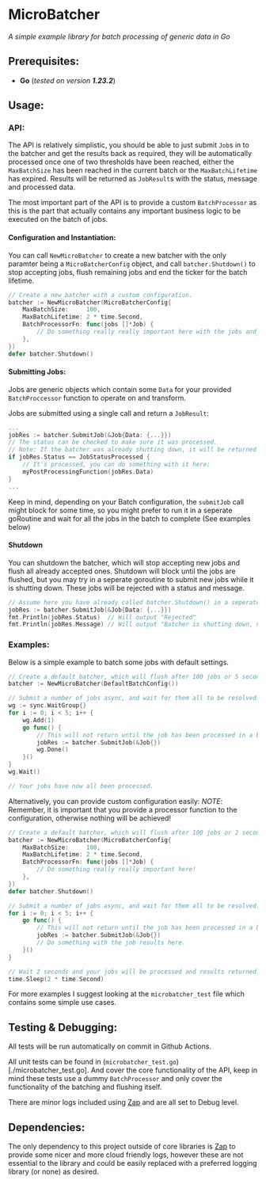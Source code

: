 # MicroBatcher

_A simple example library for batch processing of generic data in Go_

## Prerequisites:

- **Go** (_tested on version **1.23.2**_)

## Usage:

### API:

The API is relatively simplistic, you should be able to just submit `Job`s in to the batcher and get the results back as required, they will be automatically processed once one of two thresholds have been reached, either the `MaxBatchSize` has been reached in the current batch or the `MaxBatchLifetime` has expired. Results will be returned as `JobResult`s with the status, message and processed data.

The most important part of the API is to provide a custom `BatchProcessor` as this is the part that actually contains any important business logic to be executed on the batch of jobs.

#### Configuration and Instantiation:

You can call `NewMicroBatcher` to create a new batcher with the only paramter being a `MicroBatcherConfig` object, and call `batcher.Shutdown()` to stop accepting jobs, flush remaining jobs and end the ticker for the batch lifetime.

```go
// Create a new batcher with a custom configuration.
batcher := NewMicroBatcher(MicroBatcherConfig{
	MaxBatchSize:     100,
	MaxBatchLifetime: 2 * time.Second,
	BatchProcessorFn: func(jobs []*Job) {
		// Do something really really important here with the jobs and their data.
	},
})
defer batcher.Shutdown()

```

#### Submitting Jobs:

Jobs are generic objects which contain some `Data` for your provided `BatchProccessor` function to operate on and transform.

Jobs are submitted using a single call and return a `JobResult`:

```go
...
jobRes := batcher.SubmitJob(&Job{Data: {...}})
// The status can be checked to make sure it was processed.
// Note: If the batcher was already shutting down, it will be returned with a rejected status.
if jobRes.Status == JobStatusProcessed {
    // It's processed, you can do something with it here:
    myPostProcessingFunction(jobRes.Data)
}
...
```

Keep in mind, depending on your Batch configuration, the `submitJob` call might block for some time, so you might prefer to run it in a seperate goRoutine and wait for all the jobs in the batch to complete (See examples below)

#### Shutdown

You can shutdown the batcher, which will stop accepting new jobs and flush all already accepted ones. Shutdown will block until the jobs are flushed, but you may try in a seperate goroutine to submit new jobs while it is shutting down. These jobs will be rejected with a status and message.

```go
// Assume here you have already called batcher.Shutdown() in a seperate goroutine.
jobRes := batcher.SubmitJob(&Job{Data: {...}})
fmt.Println(jobRes.Status)  // Will output "Rejected"
fmt.Println(jobRes.Message) // Will output "Batcher is shutting down, no new jobs can be accepted."

```

### Examples:

Below is a simple example to batch some jobs with default settings.

```go
// Create a default batcher, which will flush after 100 jobs or 5 seconds.
batcher := NewMicroBatcher(DefaultBatchConfig())

// Submit a number of jobs async, and wait for them all to be resolved.
wg := sync.WaitGroup{}
for i := 0; i < 5; i++ {
	wg.Add(1)
	go func() {
        // This will not return until the job has been processed in a batch.
		jobRes := batcher.SubmitJob(&Job{})
		wg.Done()
	}()
}
wg.Wait()

// Your jobs have now all been processed.
```

Alternatively, you can provide custom configuration easily:
_NOTE_: Remember, it is important that you provide a processor function to the configuration, otherwise nothing will be achieved!

```go
// Create a default batcher, which will flush after 100 jobs or 2 seconds.
batcher := NewMicroBatcher(MicroBatcherConfig{
	MaxBatchSize:     100,
	MaxBatchLifetime: 2 * time.Second,
	BatchProcessorFn: func(jobs []*Job) {
		// Do something really really important here!
	},
})
defer batcher.Shutdown()

// Submit a number of jobs async, and wait for them all to be resolved.
for i := 0; i < 5; i++ {
	go func() {
		// This will not return until the job has been processed in a batch.
		jobRes := batcher.SubmitJob(&Job{})
		// Do something with the job results here.
	}()
}

// Wait 2 seconds and your jobs will be processed and results returned.
time.Sleep(2 * time.Second)
```

For more examples I suggest looking at the `microbatcher_test` file which contains some simple use cases.

## Testing & Debugging:

All tests will be run automatically on commit in Github Actions.

All unit tests can be found in (`microbatcher_test.go`)[./microbatcher_test.go]. And cover the core functionality of the API, keep in mind these tests use a dummy `BatchProcessor` and only cover the functionality of the batching and flushing itself.

There are minor logs included using [Zap](https://github.com/uber-go/zap) and are all set to Debug level.

## Dependencies:

The only dependency to this project outside of core libraries is [Zap](https://github.com/uber-go/zap) to provide some nicer and more cloud friendly logs, however these are not essential to the library and could be easily replaced with a preferred logging library (or none) as desired.
